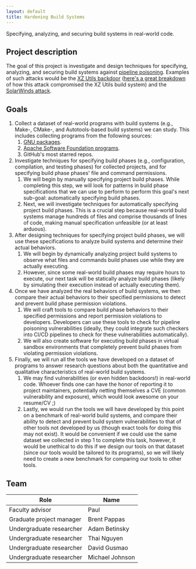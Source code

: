 ```yaml
---
layout: default
title: Hardening Build Systems
---
```


Specifying, analyzing, and securing build systems in real-world code.

## Project description

The goal of this project is investigate and design techniques for specifying,
analyzing, and securing build systems against [pipeline
poisoning](https://www.paloaltonetworks.com/cyberpedia/poisoned-pipeline-execution-cicd-sec4).
Examples of such attacks would be the [XZ Utils
backdoor](https://en.wikipedia.org/wiki/XZ_Utils_backdoor) ([here's a great
breakdown](https://research.swtch.com/xz-timeline) of how this attack
compromised the XZ Utils build system) and the [SolarWinds
attack](https://www.fortinet.com/resources/cyberglossary/solarwinds-cyber-attack).

## Goals

1. Collect a dataset of real-world programs with build systems (e.g., Make-,
   CMake-, and Autotools-based build systems) we can study. This includes
   collecting programs from the following sources:
   1. [GNU packages](http://mirror.rit.edu/gnu/).
   2. [Apache Software Foundation programs](https://downloads.apache.org/).
   3. GitHub's most starred repos.
2. Investigate techniques for specifying build phases (e.g., configuration,
   compilation, and testing phases) for collected projects, and for specifying
   build phase phases' file and command permissions.
   1. We will begin by manually specifying project build phases. While
      completing this step, we will look for patterns in build phase
      specifications that we can use to perform to perform this goal's next
      sub-goal: automatically specifying build phases.
   2. Next, we will investigate techniques for automatically specifying project
      build phases. This is a crucial step because real-world build systems
      manage hundreds of files and comprise thousands of lines of code, making
      manual specification unfeasible (or at least arduous).
3. After designing techniques for specifying project build phases, we will use
   these specifications to analyze build systems and determine their actual
   behaviors.
   1. We will begin by dynamically analyzing project build systems to observe
      what files and commands build phases use while they are actually
      executing.
   2. However, since some real-world build phases may require hours to execute,
      our next task will be statically analyze build phases (likely by
      simulating their execution instead of actually executing them).
4. Once we have analyzed the real behaviors of build systems, we then compare
   their actual behaviors to their specified permissions to detect and prevent
   build phase permission violations.
   1. We will craft tools to compare build phase behaviors to their specified
      permissions and report permission violations to developers. Developers
      can use these tools to check for pipeline poisoning vulnerabilities
      (ideally, they could integrate such checkers into CI/CD pipelines to
      check for these vulnerabilities automatically).
   2. We will also create software for executing build phases in virtual
      sandbox environments that completely prevent build phases from violating
      permission violations.
5. Finally, we will run all the tools we have developed on a dataset of
   programs to answer research questions about both the quantitative and
   qualitative characteristics of real-world build systems.
   1. We may find vulnerabilities (or even hidden backdoors!) in real-world
      code. Whoever finds one can have the honor of reporting it to project
      maintainers, potentially netting themselves a CVE (common vulnerability
      and exposure), which would look awesome on your resume/CV ;)
   2. Lastly, we would run the tools we will have developed by this point on a
      benchmark of real-world build systems, and compare their ability to
      detect and prevent build system vulnerabilities to that of other tools
      not developed by us (though exact tools for doing this may not exist). It
      would be convenient if we could use the same dataset we collected in step
      1 to complete this task, however, it would be unethical to do this if we
      design our tools on that dataset (since our tools would be tailored to
      its programs), so we will likely need to create a new benchmark for
      comparing our tools to other tools.

## Team

| Role                     | Name            |
| ------------------------ | --------------- |
| Faculty advisor          | Paul            |
| Graduate project manager | Brent Pappas    |
| Undergraduate researcher | Adam Betinsky   |
| Undergraduate researcher | Thai Nguyen     |
| Undergraduate researcher | David Gusmao    |
| Undergraduate researcher | Michael Johnson |
